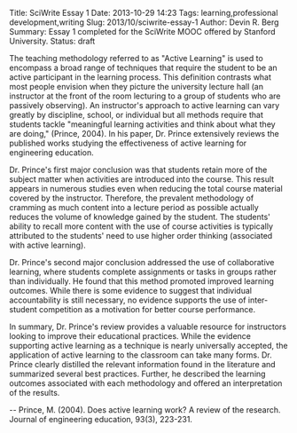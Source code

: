Title: SciWrite Essay 1
Date: 2013-10-29 14:23
Tags: learning,professional development,writing
Slug: 2013/10/sciwrite-essay-1
Author: Devin R. Berg
Summary: Essay 1 completed for the SciWrite MOOC offered by Stanford University.
Status: draft

The teaching methodology referred to as "Active Learning" is used to encompass a broad range of techniques that require the student to be an active participant in the learning process. This definition contrasts what most people envision when they picture the university lecture hall (an instructor at the front of the room lecturing to a group of students who are passively observing). An instructor's approach to active learning can vary greatly by discipline, school, or individual but all methods require that students tackle "meaningful learning activities and think about what they are doing," (Prince, 2004). In his paper, Dr. Prince extensively reviews the published works studying the effectiveness of active learning for engineering education.

Dr. Prince's first major conclusion was that students retain more of the subject matter when activities are introduced into the course. This result appears in numerous studies even when reducing the total course material covered by the instructor. Therefore, the prevalent methodology of cramming as much content into a lecture period as possible actually reduces the volume of knowledge gained by the student. The students' ability to recall more content with the use of course activities is typically attributed to the students' need to use higher order thinking (associated with active learning).

Dr. Prince's second major conclusion addressed the use of collaborative learning, where students complete assignments or tasks in groups rather than individually. He found that this method promoted improved learning outcomes. While there is some evidence to suggest that individual accountability is still necessary, no evidence supports the use of inter-student competition as a motivation for better course performance.

In summary, Dr. Prince's review provides a valuable resource for instructors looking to improve their educational practices. While the evidence supporting active learning as a technique is nearly universally accepted, the application of active learning to the classroom can take many forms. Dr. Prince clearly distilled the relevant information found in the literature and summarized several best practices. Further, he described the learning outcomes associated with each methodology and offered an interpretation of the results.

-- Prince, M. (2004). Does active learning work? A review of the research. Journal of engineering education, 93(3), 223-231.
